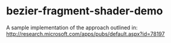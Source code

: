 bezier-fragment-shader-demo
===========================

A sample implementation of the approach outlined in: http://research.microsoft.com/apps/pubs/default.aspx?id=78197

